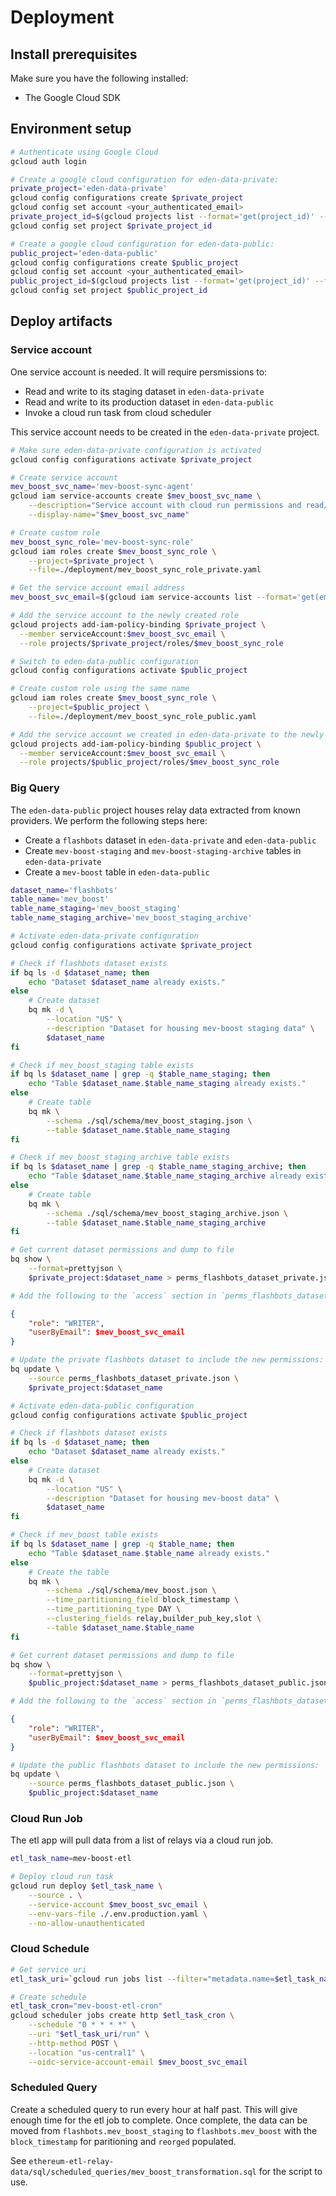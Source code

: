 # Deployment

## Install prerequisites

Make sure you have the following installed:

- The Google Cloud SDK

## Environment setup

```bash
# Authenticate using Google Cloud
gcloud auth login

# Create a google cloud configuration for eden-data-private:
private_project='eden-data-private'
gcloud config configurations create $private_project
gcloud config set account <your_authenticated_email>
private_project_id=$(gcloud projects list --format='get(project_id)' --filter="name='$private_project'")
gcloud config set project $private_project_id

# Create a google cloud configuration for eden-data-public:
public_project='eden-data-public'
gcloud config configurations create $public_project
gcloud config set account <your_authenticated_email>
public_project_id=$(gcloud projects list --format='get(project_id)' --filter="name='$public_project'")
gcloud config set project $public_project_id
```

## Deploy artifacts

### Service account

One service account is needed. It will require persmissions to:

- Read and write to its staging dataset in `eden-data-private`
- Read and write to its production dataset in `eden-data-public`
- Invoke a cloud run task from cloud scheduler

This service account needs to be created in the `eden-data-private` project.

```bash
# Make sure eden-data-private configuration is activated
gcloud config configurations activate $private_project

# Create service account
mev_boost_svc_name='mev-boost-sync-agent'
gcloud iam service-accounts create $mev_boost_svc_name \
    --description="Service account with cloud run permissions and read/write access to mev_boost dataset in eden-data-private, read/write access to mev_boost dataset in eden-data-public" \
    --display-name="$mev_boost_svc_name"

# Create custom role
mev_boost_sync_role='mev-boost-sync-role'
gcloud iam roles create $mev_boost_sync_role \
    --project=$private_project \
    --file=./deployment/mev_boost_sync_role_private.yaml

# Get the service account email address
mev_boost_svc_email=$(gcloud iam service-accounts list --format='get(email)' --filter="displayName=$mev_boost_svc_name")

# Add the service account to the newly created role
gcloud projects add-iam-policy-binding $private_project \
  --member serviceAccount:$mev_boost_svc_email \
  --role projects/$private_project/roles/$mev_boost_sync_role

# Switch to eden-data-public configuration
gcloud config configurations activate $public_project

# Create custom role using the same name
gcloud iam roles create $mev_boost_sync_role \
    --project=$public_project \
    --file=./deployment/mev_boost_sync_role_public.yaml

# Add the service account we created in eden-data-private to the newly created role in eden-data-public. It's fine to re-use the same service account across projects.
gcloud projects add-iam-policy-binding $public_project \
  --member serviceAccount:$mev_boost_svc_email \
  --role projects/$public_project/roles/$mev_boost_sync_role
```

### Big Query

The `eden-data-public` project houses relay data extracted from known providers. We perform the following steps here:

- Create a `flashbots` dataset in `eden-data-private` and `eden-data-public`
- Create `mev-boost-staging` and `mev-boost-staging-archive` tables in `eden-data-private`
- Create a `mev-boost` table in `eden-data-public`

```bash
dataset_name='flashbots'
table_name='mev_boost'
table_name_staging='mev_boost_staging'
table_name_staging_archive='mev_boost_staging_archive'

# Activate eden-data-private configuration
gcloud config configurations activate $private_project

# Check if flashbots dataset exists
if bq ls -d $dataset_name; then
    echo "Dataset $dataset_name already exists."
else
    # Create dataset
    bq mk -d \
        --location "US" \
        --description "Dataset for housing mev-boost staging data" \
        $dataset_name
fi

# Check if mev_boost_staging table exists
if bq ls $dataset_name | grep -q $table_name_staging; then
    echo "Table $dataset_name.$table_name_staging already exists."
else
    # Create table
    bq mk \
        --schema ./sql/schema/mev_boost_staging.json \
        --table $dataset_name.$table_name_staging
fi

# Check if mev_boost_staging_archive table exists
if bq ls $dataset_name | grep -q $table_name_staging_archive; then
    echo "Table $dataset_name.$table_name_staging_archive already exists."
else
    # Create table
    bq mk \
        --schema ./sql/schema/mev_boost_staging_archive.json \
        --table $dataset_name.$table_name_staging_archive
fi

# Get current dataset permissions and dump to file
bq show \
    --format=prettyjson \
    $private_project:$dataset_name > perms_flashbots_dataset_private.json

# Add the following to the `access` section in `perms_flashbots_dataset_private.json` NOTE (make sure you change $mev_boost_svc_email variable with the actual value before pasting):
```

```json
{
    "role": "WRITER",
    "userByEmail": $mev_boost_svc_email
}
```

```bash
# Update the private flashbots dataset to include the new permissions:
bq update \
    --source perms_flashbots_dataset_private.json \
    $private_project:$dataset_name

# Activate eden-data-public configuration
gcloud config configurations activate $public_project

# Check if flashbots dataset exists
if bq ls -d $dataset_name; then
    echo "Dataset $dataset_name already exists."
else
    # Create dataset
    bq mk -d \
        --location "US" \
        --description "Dataset for housing mev-boost data" \
        $dataset_name
fi

# Check if mev_boost table exists
if bq ls $dataset_name | grep -q $table_name; then
    echo "Table $dataset_name.$table_name already exists."
else
    # Create the table
    bq mk \
        --schema ./sql/schema/mev_boost.json \
        --time_partitioning_field block_timestamp \
        --time_partitioning_type DAY \
        --clustering_fields relay,builder_pub_key,slot \
        --table $dataset_name.$table_name
fi

# Get current dataset permissions and dump to file
bq show \
    --format=prettyjson \
    $public_project:$dataset_name > perms_flashbots_dataset_public.json

# Add the following to the `access` section in `perms_flashbots_dataset_public.json` NOTE (make sure you change $mev_boost_svc_email variable with the actual value before pasting):
```

```json
{
    "role": "WRITER",
    "userByEmail": $mev_boost_svc_email
}
```

```bash
# Update the public flashbots dataset to include the new permissions:
bq update \
    --source perms_flashbots_dataset_public.json \
    $public_project:$dataset_name
```

### Cloud Run Job

The etl app will pull data from a list of relays via a cloud run job.

```bash
etl_task_name=mev-boost-etl

# Deploy cloud run task
gcloud run deploy $etl_task_name \
    --source . \
    --service-account $mev_boost_svc_email \
    --env-vars-file ./.env.production.yaml \
    --no-allow-unauthenticated
```

### Cloud Schedule

```bash
# Get service uri
etl_task_uri=`gcloud run jobs list --filter="metadata.name=$etl_task_name" --uri`

# Create schedule
etl_task_cron="mev-boost-etl-cron"
gcloud scheduler jobs create http $etl_task_cron \
    --schedule "0 * * * *" \
    --uri "$etl_task_uri/run" \
    --http-method POST \
    --location "us-central1" \
    --oidc-service-account-email $mev_boost_svc_email
```

### Scheduled Query

Create a scheduled query to run every hour at half past. This will give enough time for the etl job to complete. Once complete, the data can be moved from `flashbots.mev_boost_staging` to `flashbots.mev_boost` with the `block_timestamp` for paritioning and `reorged` populated.

See `ethereum-etl-relay-data/sql/scheduled_queries/mev_boost_transformation.sql` for the script to use.
